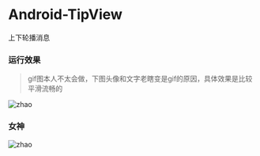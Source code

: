 # Android-TipView
上下轮播消息

### 运行效果

> gif图本人不太会做，下图头像和文字老瞎变是gif的原因，具体效果是比较平滑流畅的

![zhao](https://raw.githubusercontent.com/David--Lee/Android-TipView/master/screenshot/demo.gif)

### 女神

![zhao](https://raw.githubusercontent.com/David--Lee/Android-TipView/master/screenshot/zhao.png)
